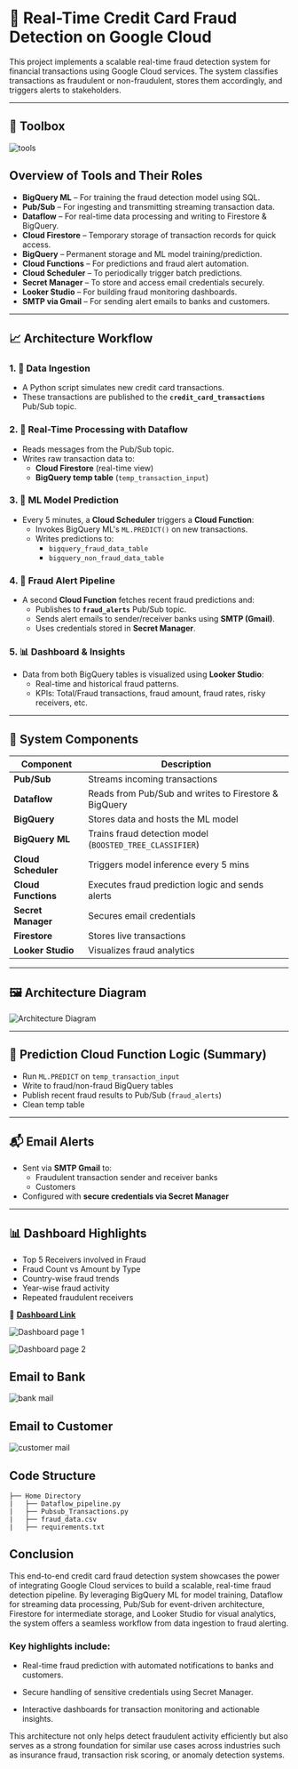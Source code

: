 # 🚨 Real-Time Credit Card Fraud Detection on Google Cloud

This project implements a scalable real-time fraud detection system for financial transactions using Google Cloud services. The system classifies transactions as fraudulent or non-fraudulent, stores them accordingly, and triggers alerts to stakeholders.

---

## 🔧 Toolbox
![tools](https://github.com/SahiLmb/Credit-Card-Fraud-Detection-using-Google-Cloud/blob/main/Diagrams/tools%20used.jpg)

## Overview of Tools and Their Roles

- **BigQuery ML** – For training the fraud detection model using SQL.
- **Pub/Sub** – For ingesting and transmitting streaming transaction data.
- **Dataflow** – For real-time data processing and writing to Firestore & BigQuery.
- **Cloud Firestore** – Temporary storage of transaction records for quick access.
- **BigQuery** – Permanent storage and ML model training/prediction.
- **Cloud Functions** – For predictions and fraud alert automation.
- **Cloud Scheduler** – To periodically trigger batch predictions.
- **Secret Manager** – To store and access email credentials securely.
- **Looker Studio** – For building fraud monitoring dashboards.
- **SMTP via Gmail** – For sending alert emails to banks and customers.

---

## 📈 Architecture Workflow

### 1. 📨 Data Ingestion
- A Python script simulates new credit card transactions.
- These transactions are published to the **`credit_card_transactions`** Pub/Sub topic.

### 2. 🔄 Real-Time Processing with Dataflow
- Reads messages from the Pub/Sub topic.
- Writes raw transaction data to:
  - **Cloud Firestore** (real-time view)
  - **BigQuery temp table** (`temp_transaction_input`)

### 3. 🧠 ML Model Prediction
- Every 5 minutes, a **Cloud Scheduler** triggers a **Cloud Function**:
  - Invokes BigQuery ML's `ML.PREDICT()` on new transactions.
  - Writes predictions to:
    - `bigquery_fraud_data_table`
    - `bigquery_non_fraud_data_table`

### 4. 🚨 Fraud Alert Pipeline
- A second **Cloud Function** fetches recent fraud predictions and:
  - Publishes to **`fraud_alerts`** Pub/Sub topic.
  - Sends alert emails to sender/receiver banks using **SMTP (Gmail)**.
  - Uses credentials stored in **Secret Manager**.

### 5. 📊 Dashboard & Insights
- Data from both BigQuery tables is visualized using **Looker Studio**:
  - Real-time and historical fraud patterns.
  - KPIs: Total/Fraud transactions, fraud amount, fraud rates, risky receivers, etc.

---

## 🧱 System Components

| Component            | Description |
|---------------------|-------------|
| **Pub/Sub**          | Streams incoming transactions |
| **Dataflow**         | Reads from Pub/Sub and writes to Firestore & BigQuery |
| **BigQuery**         | Stores data and hosts the ML model |
| **BigQuery ML**      | Trains fraud detection model (`BOOSTED_TREE_CLASSIFIER`) |
| **Cloud Scheduler**  | Triggers model inference every 5 mins |
| **Cloud Functions**  | Executes fraud prediction logic and sends alerts |
| **Secret Manager**   | Secures email credentials |
| **Firestore**        | Stores live transactions |
| **Looker Studio**    | Visualizes fraud analytics |

---

## 🖼️ Architecture Diagram

![Architecture Diagram](https://github.com/SahiLmb/Credit-Card-Fraud-Detection-using-Google-Cloud/blob/main/Diagrams/Gcloud%20Architecute%20Fraud%20Detection.jpg)

---

## 🧪 Prediction Cloud Function Logic (Summary)
- Run `ML.PREDICT` on `temp_transaction_input`
- Write to fraud/non-fraud BigQuery tables
- Publish recent fraud results to Pub/Sub (`fraud_alerts`)
- Clean temp table

---

## 📬 Email Alerts
- Sent via **SMTP Gmail** to:
  - Fraudulent transaction sender and receiver banks
  - Customers
- Configured with **secure credentials via Secret Manager**

---

## 📊 Dashboard Highlights

- Top 5 Receivers involved in Fraud
- Fraud Count vs Amount by Type
- Country-wise fraud trends
- Year-wise fraud activity
- Repeated fraudulent receivers

🔗 **[Dashboard Link](https://lookerstudio.google.com/reporting/abd9c51b-984e-4b45-a12b-86cf08bbdabe)**

![Dashboard page 1](https://github.com/SahiLmb/Credit-Card-Fraud-Detection-using-Google-Cloud/blob/main/Snapshots/Fraud_Detection_Analysis_page-0001.jpg)

![Dashboard page 2](https://github.com/SahiLmb/Credit-Card-Fraud-Detection-using-Google-Cloud/blob/main/Snapshots/Fraud_Detection_Analysis_page-0002.jpg)


## Email to Bank
![bank mail](https://github.com/SahiLmb/Credit-Card-Fraud-Detection-using-Google-Cloud/blob/main/Snapshots/bank%20mail.png)

## Email to Customer
![customer mail](https://github.com/SahiLmb/Credit-Card-Fraud-Detection-using-Google-Cloud/blob/main/Snapshots/user%20mail.png)

## **Code Structure**
```plaintext
├── Home Directory  
|   ├── Dataflow_pipeline.py
|   ├── Pubsub_Transactions.py
|   ├── fraud_data.csv
|   ├── requirements.txt
```

## **Conclusion**
This end-to-end credit card fraud detection system showcases the power of integrating Google Cloud services to build a scalable, real-time fraud detection pipeline. By leveraging BigQuery ML for model training, Dataflow for streaming data processing, Pub/Sub for event-driven architecture, Firestore for intermediate storage, and Looker Studio for visual analytics, the system offers a seamless workflow from data ingestion to fraud alerting.

### Key highlights include:

- Real-time fraud prediction with automated notifications to banks and customers.

- Secure handling of sensitive credentials using Secret Manager.

- Interactive dashboards for transaction monitoring and actionable insights.

This architecture not only helps detect fraudulent activity efficiently but also serves as a strong foundation for similar use cases across industries such as insurance fraud, transaction risk scoring, or anomaly detection systems.


